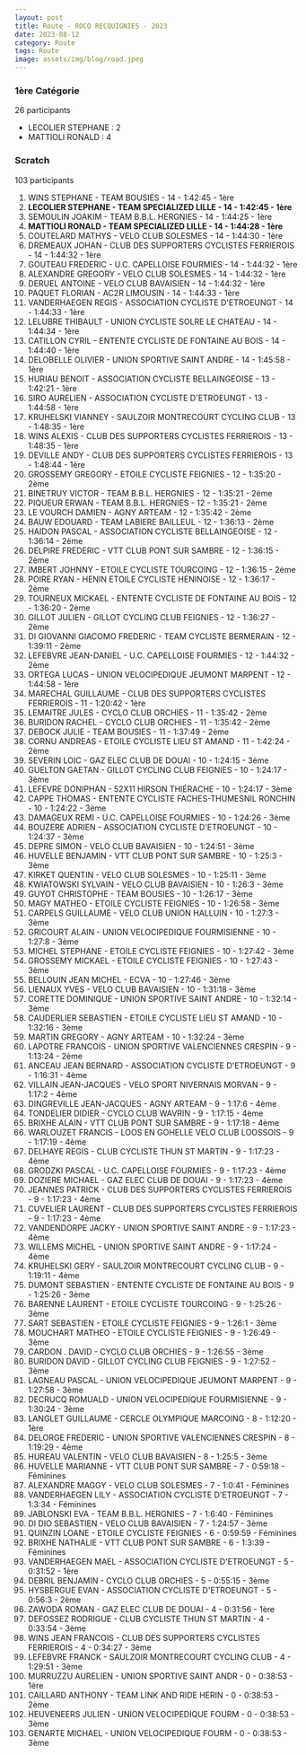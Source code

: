 ```yaml
---
layout: post
title: Route - ROCQ RECQUIGNIES - 2023
date: 2023-08-12
category: Route
tags: Route
image: assets/img/blog/road.jpeg
---
```


### 1ère Catégorie
26 participants
- LECOLIER STEPHANE : 2
- MATTIOLI RONALD : 4

### Scratch
103 participants
1. WINS STEPHANE - TEAM BOUSIES - 14 - 1:42:45 - 1ère
2. **LECOLIER STEPHANE - TEAM SPECIALIZED LILLE - 14 - 1:42:45 - 1ère**
3. SEMOULIN JOAKIM - TEAM B.B.L. HERGNIES - 14 - 1:44:25 - 1ère
4. **MATTIOLI RONALD - TEAM SPECIALIZED LILLE - 14 - 1:44:28 - 1ère**
5. COUTELARD MATHYS - VELO CLUB SOLESMES - 14 - 1:44:30 - 1ère
6. DREMEAUX JOHAN - CLUB DES SUPPORTERS CYCLISTES FERRIEROIS - 14 - 1:44:32 - 1ère
7. GOUTEAU FREDERIC - U.C. CAPELLOISE FOURMIES - 14 - 1:44:32 - 1ère
8. ALEXANDRE GREGORY - VELO CLUB SOLESMES - 14 - 1:44:32 - 1ère
9. DERUEL ANTOINE - VELO CLUB BAVAISIEN - 14 - 1:44:32 - 1ère
10. PAQUET FLORIAN - AC2R  LIMOUSIN - 14 - 1:44:33 - 1ère
11. VANDERHAEGEN REGIS - ASSOCIATION CYCLISTE D'ETROEUNGT - 14 - 1:44:33 - 1ère
12. LELUBRE THIBAULT - UNION CYCLISTE SOLRE LE CHATEAU - 14 - 1:44:34 - 1ère
13. CATILLON CYRIL - ENTENTE CYCLISTE DE FONTAINE AU BOIS - 14 - 1:44:40 - 1ère
14. DELOBELLE OLIVIER - UNION SPORTIVE SAINT ANDRE - 14 - 1:45:58 - 1ère
15. HURIAU BENOIT - ASSOCIATION CYCLISTE BELLAINGEOISE - 13 - 1:42:21 - 1ère
16. SIRO AURELIEN - ASSOCIATION CYCLISTE D'ETROEUNGT - 13 - 1:44:58 - 1ère
17. KRUHELSKI VIANNEY - SAULZOIR MONTRECOURT CYCLING CLUB - 13 - 1:48:35 - 1ère
18. WINS ALEXIS - CLUB DES SUPPORTERS CYCLISTES FERRIEROIS - 13 - 1:48:35 - 1ère
19. DEVILLE ANDY - CLUB DES SUPPORTERS CYCLISTES FERRIEROIS - 13 - 1:48:44 - 1ère
20. GROSSEMY GREGORY - ETOILE CYCLISTE FEIGNIES - 12 - 1:35:20 - 2ème
21. BINETRUY VICTOR - TEAM B.B.L. HERGNIES - 12 - 1:35:21 - 2ème
22. PIQUEUR ERWAN - TEAM B.B.L. HERGNIES - 12 - 1:35:21 - 2ème
23. LE VOURCH DAMIEN - AGNY ARTEAM - 12 - 1:35:42 - 2ème
24. BAUW EDOUARD - TEAM LABIERE BAILLEUL - 12 - 1:36:13 - 2ème
25. HAIDON PASCAL - ASSOCIATION CYCLISTE BELLAINGEOISE - 12 - 1:36:14 - 2ème
26. DELPIRE FREDERIC - VTT  CLUB PONT SUR SAMBRE - 12 - 1:36:15 - 2ème
27. IMBERT JOHNNY - ETOILE CYCLISTE TOURCOING - 12 - 1:36:15 - 2ème
28. POIRE RYAN - HENIN ETOILE CYCLISTE HENINOISE - 12 - 1:36:17 - 2ème
29. TOURNEUX MICKAEL - ENTENTE CYCLISTE DE FONTAINE AU BOIS - 12 - 1:36:20 - 2ème
30. GILLOT JULIEN - GILLOT CYCLING CLUB FEIGNIES - 12 - 1:36:27 - 2ème
31. DI GIOVANNI GIACOMO FREDERIC - TEAM CYCLISTE BERMERAIN - 12 - 1:39:11 - 2ème
32. LEFEBVRE JEAN-DANIEL - U.C. CAPELLOISE FOURMIES - 12 - 1:44:32 - 2ème
33. ORTEGA LUCAS - UNION VELOCIPEDIQUE JEUMONT MARPENT - 12 - 1:44:58 - 1ère
34. MARECHAL GUILLAUME - CLUB DES SUPPORTERS CYCLISTES FERRIEROIS - 11 - 1:20:42 - 1ère
35. LEMAITRE JULES - CYCLO CLUB ORCHIES - 11 - 1:35:42 - 2ème
36. BURIDON RACHEL - CYCLO CLUB ORCHIES - 11 - 1:35:42 - 2ème
37. DEBOCK JULIE - TEAM BOUSIES - 11 - 1:37:49 - 2ème
38. CORNU ANDREAS - ETOILE CYCLISTE LIEU ST AMAND - 11 - 1:42:24 - 2ème
39. SEVERIN LOIC - GAZ ELEC CLUB DE DOUAI - 10 - 1:24:15 - 3ème
40. GUELTON GAETAN - GILLOT CYCLING CLUB FEIGNIES - 10 - 1:24:17 - 3ème
41. LEFEVRE DONIPHAN - 52X11 HIRSON THIÉRACHE - 10 - 1:24:17 - 3ème
42. CAPPE THOMAS - ENTENTE CYCLISTE FACHES-THUMESNIL RONCHIN - 10 - 1:24:22 - 3ème
43. DAMAGEUX REMI - U.C. CAPELLOISE FOURMIES - 10 - 1:24:26 - 3ème
44. BOUZERE ADRIEN - ASSOCIATION CYCLISTE D'ETROEUNGT - 10 - 1:24:37 - 3ème
45. DEPRE SIMON - VELO CLUB BAVAISIEN - 10 - 1:24:51 - 3ème
46. HUVELLE BENJAMIN - VTT  CLUB PONT SUR SAMBRE - 10 - 1:25:3 - 3ème
47. KIRKET QUENTIN - VELO CLUB SOLESMES - 10 - 1:25:11 - 3ème
48. KWIATOWSKI SYLVAIN - VELO CLUB BAVAISIEN - 10 - 1:26:3 - 3ème
49. GUYOT CHRISTOPHE - TEAM BOUSIES - 10 - 1:26:17 - 3ème
50. MAGY MATHEO - ETOILE CYCLISTE FEIGNIES - 10 - 1:26:58 - 3ème
51. CARPELS GUILLAUME - VELO CLUB UNION HALLUIN - 10 - 1:27:3 - 3ème
52. GRICOURT ALAIN - UNION VELOCIPEDIQUE FOURMISIENNE - 10 - 1:27:8 - 3ème
53. MICHEL STEPHANE - ETOILE CYCLISTE FEIGNIES - 10 - 1:27:42 - 3ème
54. GROSSEMY MICKAEL - ETOILE CYCLISTE FEIGNIES - 10 - 1:27:43 - 3ème
55. BELLOUIN JEAN MICHEL - ECVA - 10 - 1:27:46 - 3ème
56. LIENAUX YVES - VELO CLUB BAVAISIEN - 10 - 1:31:18 - 3ème
57. CORETTE DOMINIQUE - UNION SPORTIVE SAINT ANDRE - 10 - 1:32:14 - 3ème
58. CAUDERLIER SEBASTIEN - ETOILE CYCLISTE LIEU ST AMAND - 10 - 1:32:16 - 3ème
59. MARTIN GREGORY - AGNY ARTEAM - 10 - 1:32:24 - 3ème
60. LAPOTRE FRANCOIS - UNION SPORTIVE VALENCIENNES CRESPIN - 9 - 1:13:24 - 2ème
61. ANCEAU JEAN BERNARD - ASSOCIATION CYCLISTE D'ETROEUNGT - 9 - 1:16:31 - 4ème
62. VILLAIN JEAN-JACQUES - VELO SPORT NIVERNAIS MORVAN - 9 - 1:17:2 - 4ème
63. DINGREVILLE JEAN-JACQUES - AGNY ARTEAM - 9 - 1:17:6 - 4ème
64. TONDELIER DIDIER - CYCLO CLUB WAVRIN - 9 - 1:17:15 - 4ème
65. BRIXHE ALAIN - VTT  CLUB PONT SUR SAMBRE - 9 - 1:17:18 - 4ème
66. WARLOUZET FRANCIS - LOOS EN GOHELLE VELO CLUB LOOSSOIS - 9 - 1:17:19 - 4ème
67. DELHAYE REGIS - CLUB CYCLISTE THUN ST MARTIN - 9 - 1:17:23 - 4ème
68. GRODZKI PASCAL - U.C. CAPELLOISE FOURMIES - 9 - 1:17:23 - 4ème
69. DOZIERE MICHAEL - GAZ ELEC CLUB DE DOUAI - 9 - 1:17:23 - 4ème
70. JEANNES PATRICK - CLUB DES SUPPORTERS CYCLISTES FERRIEROIS - 9 - 1:17:23 - 4ème
71. CUVELIER LAURENT - CLUB DES SUPPORTERS CYCLISTES FERRIEROIS - 9 - 1:17:23 - 4ème
72. VANDENDORPE JACKY - UNION SPORTIVE SAINT ANDRE - 9 - 1:17:23 - 4ème
73. WILLEMS MICHEL - UNION SPORTIVE SAINT ANDRE - 9 - 1:17:24 - 4ème
74. KRUHELSKI GERY - SAULZOIR MONTRECOURT CYCLING CLUB - 9 - 1:19:11 - 4ème
75. DUMONT SEBASTIEN - ENTENTE CYCLISTE DE FONTAINE AU BOIS - 9 - 1:25:26 - 3ème
76. BARENNE LAURENT - ETOILE CYCLISTE TOURCOING - 9 - 1:25:26 - 3ème
77. SART SEBASTIEN - ETOILE CYCLISTE FEIGNIES - 9 - 1:26:1 - 3ème
78. MOUCHART MATHEO - ETOILE CYCLISTE FEIGNIES - 9 - 1:26:49 - 3ème
79. CARDON . DAVID - CYCLO CLUB ORCHIES - 9 - 1:26:55 - 3ème
80. BURIDON DAVID - GILLOT CYCLING CLUB FEIGNIES - 9 - 1:27:52 - 3ème
81. LAGNEAU PASCAL - UNION VELOCIPEDIQUE JEUMONT MARPENT - 9 - 1:27:58 - 3ème
82. DECRUCQ ROMUALD - UNION VELOCIPEDIQUE FOURMISIENNE - 9 - 1:30:24 - 3ème
83. LANGLET GUILLAUME - CERCLE OLYMPIQUE MARCOING - 8 - 1:12:20 - 1ère
84. DELORGE FREDERIC - UNION SPORTIVE VALENCIENNES CRESPIN - 8 - 1:19:29 - 4ème
85. HUREAU VALENTIN - VELO CLUB BAVAISIEN - 8 - 1:25:5 - 3ème
86. HUVELLE MARIANNE - VTT  CLUB PONT SUR SAMBRE - 7 - 0:59:18 - Féminines
87. ALEXANDRE MAGGY - VELO CLUB SOLESMES - 7 - 1:0:41 - Féminines
88. VANDERHAEGEN LILY - ASSOCIATION CYCLISTE D'ETROEUNGT - 7 - 1:3:34 - Féminines
89. JABLONSKI EVA - TEAM B.B.L. HERGNIES - 7 - 1:6:40 - Féminines
90. DI DIO SEBASTIEN - VELO CLUB BAVAISIEN - 7 - 1:24:57 - 3ème
91. QUINZIN LOANE - ETOILE CYCLISTE FEIGNIES - 6 - 0:59:59 - Féminines
92. BRIXHE NATHALIE - VTT  CLUB PONT SUR SAMBRE - 6 - 1:3:39 - Féminines
93. VANDERHAEGEN MAEL - ASSOCIATION CYCLISTE D'ETROEUNGT - 5 - 0:31:52 - 1ère
94. DEBRIL BENJAMIN - CYCLO CLUB ORCHIES - 5 - 0:55:15 - 3ème
95. HYSBERGUE EVAN - ASSOCIATION CYCLISTE D'ETROEUNGT - 5 - 0:56:3 - 2ème
96. ZAWODA ROMAN - GAZ ELEC CLUB DE DOUAI - 4 - 0:31:56 - 1ère
97. DEFOSSEZ RODRIGUE - CLUB CYCLISTE THUN ST MARTIN - 4 - 0:33:54 - 3ème
98. WINS JEAN FRANCOIS - CLUB DES SUPPORTERS CYCLISTES FERRIEROIS - 4 - 0:34:27 - 3ème
99. LEFEBVRE FRANCK - SAULZOIR MONTRECOURT CYCLING CLUB - 4 - 1:29:51 - 3ème
100. MURRUZZU AURELIEN - UNION SPORTIVE SAINT ANDR - 0 - 0:38:53 - 1ère
101. CAILLARD ANTHONY - TEAM LINK AND RIDE HERIN - 0 - 0:38:53 - 2ème
102. HEUVENEERS JULIEN - UNION VELOCIPEDIQUE FOURM - 0 - 0:38:53 - 3ème
103. GENARTE MICHAEL - UNION VELOCIPEDIQUE FOURM - 0 - 0:38:53 - 3ème

